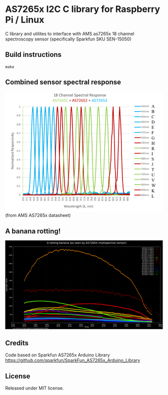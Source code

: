 # AS7265x I2C C library for Raspberry Pi / Linux

C library and utilites to interface with AMS as7265x 18 channel spectroscopy sensor (specifically Sparkfun SKU SEN-15050)

## Build instructions

```
make
```

## Combined sensor spectral response

![spectral response](./doc/as7265x_spectral_response.png)
(from AMS AS7265x datasheet)

## A banana rotting! 

![banana rotting](./doc/banana.png)

## Credits

Code based on Sparkfun AS7265x Arduino Library 
https://github.com/sparkfun/SparkFun_AS7265x_Arduino_Library


## License

Released under MIT license. 

